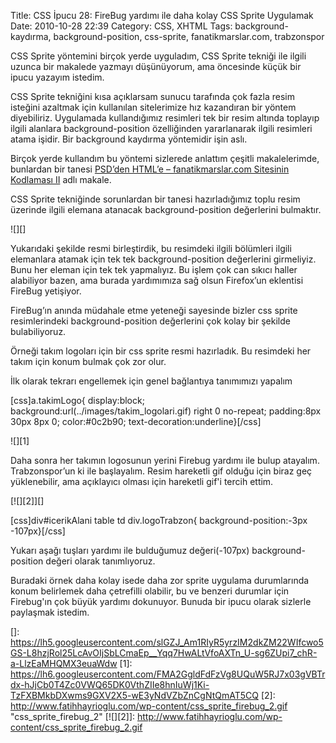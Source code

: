 Title: CSS İpucu 28: FireBug yardımı ile daha kolay CSS Sprite Uygulamak
Date: 2010-10-28 22:39
Category: CSS, XHTML
Tags: background-kaydırma, background-position, css-sprite, fanatikmarslar.com, trabzonspor

CSS Sprite yöntemini birçok yerde uyguladım, CSS Sprite tekniği ile
ilgili uzunca bir makalede yazmayı düşünüyorum, ama öncesinde küçük bir
ipucu yazayım istedim.

CSS Sprite tekniğini kısa açıklarsam sunucu tarafında çok fazla resim
isteğini azaltmak için kullanılan sitelerimize hız kazandıran bir yöntem
diyebiliriz. Uygulamada kullandığımız resimleri tek bir resim altında
toplayıp ilgili alanlara background-position özelliğinden yararlanarak
ilgili resimleri atama işidir. Bir background kaydırma yöntemidir işin
aslı.

Birçok yerde kullandım bu yöntemi sizlerede anlattım çeşitli
makalelerimde, bunlardan bir tanesi [PSD’den HTML’e – fanatikmarslar.com
Sitesinin Kodlaması II][] adlı makale.

CSS Sprite tekniğinde sorunlardan bir tanesi hazırladığımız toplu resim
üzerinde ilgili elemana atanacak background-position değerlerini
bulmaktır.

![][]

Yukarıdaki şekilde resmi birleştirdik, bu resimdeki ilgili bölümleri
ilgili elemanlara atamak için tek tek background-position değerlerini
girmeliyiz. Bunu her eleman için tek tek yapmalıyız. Bu işlem çok can
sıkıcı haller alabiliyor bazen, ama burada yardımımıza sağ olsun
Firefox’un eklentisi FireBug yetişiyor.

FireBug’ın anında müdahale etme yeteneği sayesinde bizler css sprite
resimlerindeki background-position değerlerini çok kolay bir şekilde
bulabiliyoruz.

Örneği takım logoları için bir css sprite resmi hazırladık. Bu resimdeki
her takım için konum bulmak çok zor olur.

İlk olarak tekrarı engellemek için genel bağlantıya tanımımızı yapalım

[css]a.takimLogo{ display:block;
background:url(../images/takim\_logolari.gif) right 0 no-repeat;
padding:8px 30px 8px 0; color:\#0c2b90; text-decoration:underline}[/css]

![][1]

Daha sonra her takımın logosunun yerini Firebug yardımı ile bulup
atayalım. Trabzonspor’un ki ile başlayalım. Resim hareketli gif olduğu
için biraz geç yüklenebilir, ama açıklayıcı olması için hareketli gif'i
tercih ettim.

[![][2]][]

[css]div\#icerikAlani table td div.logoTrabzon{ background-position:-3px
-107px}[/css]

Yukarı aşağı tuşları yardımı ile bulduğumuz değeri(-107px)
background-position değeri olarak tanımlıyoruz.

Buradaki örnek daha kolay isede daha zor sprite uygulama durumlarında
konum belirlemek daha çetrefilli olabilir, bu ve benzeri durumlar için
Firebug'ın çok büyük yardımı dokunuyor. Bunuda bir ipucu olarak sizlerle
paylaşmak istedim.

</p>

  [PSD’den HTML’e – fanatikmarslar.com Sitesinin Kodlaması II]: http://www.fatihhayrioglu.com/psdden-htmle-%E2%80%93-fanatikmarslar-com-sitesinin-kodlamasi-ii/
  []: https://lh5.googleusercontent.com/slGZJ_Am1RIyR5yrzIM2dkZM22WIfcwo5GS-L8hzjRol25LcAvOIjSbLCmaEp__Yqq7HwALtVfoAXTn_U-sg6ZUpi7_chR-a-LlzEaMHQMX3euaWdw
  [1]: https://lh6.googleusercontent.com/FMA2GgldFdFzVg8UQuW5RJ7x03gVBTrdx-hJjCb0T4Zc0VWQ65DK0VthZIIe8hnIuWj1Ki-TzFXBMkbDXwms9GXV2X5-wE3yNdVZbZnCgNtQmAT5CQ
  [2]: http://www.fatihhayrioglu.com/wp-content/css_sprite_firebug_2.gif
    "css_sprite_firebug_2"
  [![][2]]: http://www.fatihhayrioglu.com/wp-content/css_sprite_firebug_2.gif
